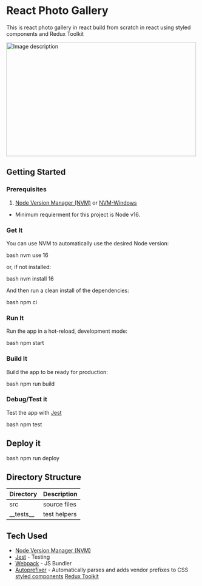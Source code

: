 # React Photo Gallery

This is react photo gallery in react build from scratch in react using styled components and Redux Toolkit

<img src="./doc/mockup.png" alt="Image description" width="500" height="300">

## Getting Started

### Prerequisites

1. [Node Version Manager (NVM)](https://github.com/nvm-sh/nvm) or [NVM-Windows](https://github.com/coreybutler/nvm-windows)

-   Minimum requierment for this project is Node v16.

### Get It

You can use NVM to automatically use the desired Node version:

bash
nvm use 16

or, if not installed:

bash
nvm install 16

And then run a clean install of the dependencies:

bash
npm ci

### Run It

Run the app in a hot-reload, development mode:

bash
npm start

### Build It

Build the app to be ready for production:

bash
npm run build

### Debug/Test it

Test the app with [Jest](https://jestjs.io/)

bash
npm test

## Deploy it

bash
npm run deploy

## Directory Structure

| Directory     | Description  |
| ------------- | ------------ |
| src           | source files |
| \_\_tests\_\_ | test helpers |

## Tech Used

-   [Node Version Manager (NVM)](https://github.com/nvm-sh/nvm)
-   [Jest](https://jestjs.io/) - Testing
-   [Webpack](https://webpack.js.org) - JS Bundler
-   [Autoprefixer](https://github.com/postcss/autoprefixer) - Automatically parses and adds vendor prefixes to CSS
    [styled components](https://styled-components.com/docs)
    [Redux Toolkit](https://redux-toolkit.js.org/)
